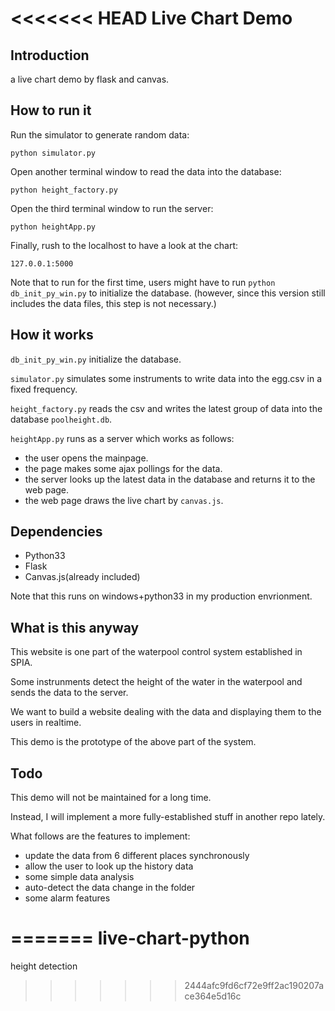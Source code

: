 <<<<<<< HEAD
Live Chart Demo
===============

Introduction
------------

a live chart demo by flask and canvas.

How to run it
-------------

Run the simulator to generate random data:

    python simulator.py

Open another terminal window to read the data into the database:

    python height_factory.py

Open the third terminal window to run the server:

    python heightApp.py

Finally, rush to the localhost to have a look at the chart:

    127.0.0.1:5000

Note that to run for the first time, users might have to run `python db_init_py_win.py` to initialize the database.
(however, since this version still includes the data files, this step is not necessary.)

How it works
-------------

`db_init_py_win.py` initialize the database.

`simulator.py` simulates some instruments to write data into the egg.csv in a fixed frequency.

`height_factory.py` reads the csv and writes the latest group of data into the database `poolheight.db`.

`heightApp.py` runs as a server which works as follows:

- the user opens the mainpage.
- the page makes some ajax pollings for the data.
- the server looks up the latest data in the database and returns it to the web page.
- the web page draws the live chart by `canvas.js`.

Dependencies
------------

- Python33
- Flask
- Canvas.js(already included)

Note that this runs on windows+python33 in my production envrionment.

What is this anyway
-------------------

This website is one part of the waterpool control system established in SPIA.

Some instrunments detect the height of the water in the waterpool and sends the data to the server.

We want to build a website dealing with the data and displaying them to the users in realtime.

This demo is the prototype of the above part of the system.

Todo
----

This demo will not be maintained for a long time.

Instead, I will implement a more fully-established stuff in another repo lately.

What follows are the features to implement:

- update the data from 6 different places synchronously
- allow the user to look up the history data
- some simple data analysis
- auto-detect the data change in the folder
- some alarm features



=======
live-chart-python
=================

height detection
>>>>>>> 2444afc9fd6cf72e9ff2ac190207ace364e5d16c
